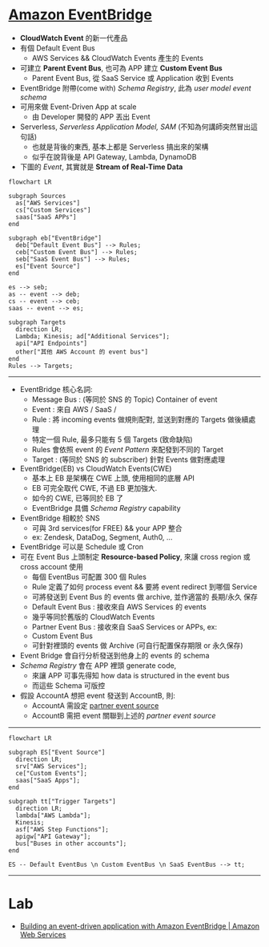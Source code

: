 # [Amazon EventBridge](https://docs.aws.amazon.com/eventbridge/latest/userguide/eb-what-is.html)

- **CloudWatch Event** 的新一代產品
- 有個 Default Event Bus
    - AWS Services && CloudWatch Events 產生的 Events
- 可建立 **Parent Event Bus**, 也可為 APP 建立 **Custom Event Bus**
    - Parent Event Bus, 從 SaaS Service 或 Application 收到 Events
- EventBridge 附帶(come with) *Schema Registry*, 此為 *user model event schema*
- 可用來做 Event-Driven App at scale
    - 由 Developer 開發的 APP 丟出 Event
- Serverless, *Serverless Application Model, SAM* (不知為何講師突然冒出這句話)
    - 也就是背後的東西, 基本上都是 Serverless 搞出來的架構
    - 似乎在說背後是 API Gateway, Lambda, DynamoDB
- 下圖的 *Event*, 其實就是 **Stream of Real-Time Data**

```mermaid
flowchart LR

subgraph Sources
  as["AWS Services"]
  cs["Custom Services"]
  saas["SaaS APPs"]
end

subgraph eb["EventBridge"]
  deb["Default Event Bus"] --> Rules;
  ceb["Custom Event Bus"] --> Rules;
  seb["SaaS Event Bus"] --> Rules;
  es["Event Source"]
end

es --> seb;
as -- event --> deb;
cs -- event --> ceb;
saas -- event --> es;

subgraph Targets
  direction LR;
  Lambda; Kinesis; ad["Additional Services"];
  api["API Endpoints"]
  other["其他 AWS Account 的 event bus"]
end
Rules --> Targets;
```

------------

- EventBridge 核心名詞:
    - Message Bus : (等同於 SNS 的 Topic) Container of event
    - Event : 來自 AWS / SaaS / 
    - Rule : 將 incoming events 做規則配對, 並送到對應的 Targets 做後續處理
    - 特定一個 Rule, 最多只能有 5 個 Targets (致命缺陷)
    - Rules 會依照 event 的 *Event Pattern* 來配發到不同的 Target
    - Target : (等同於 SNS 的 subscriber) 針對 Events 做對應處理
- EventBridge(EB) vs CloudWatch Events(CWE)
    - 基本上 EB 是架構在 CWE 上頭, 使用相同的底層 API
    - EB 可完全取代 CWE, 不過 EB 更加強大.
    - 如今的 CWE, 已等同於 EB 了
    - EventBridge 具備 *Schema Registry* capability
- EventBridge 相較於 SNS
    - 可與 3rd services(for FREE) && your APP 整合
    - ex: Zendesk, DataDog, Segment, Auth0, ...
- EventBridge 可以是 Schedule 或 Cron
- 可在 Event Bus 上頭制定 **Resource-based Policy**, 來讓 cross region 或 cross account 使用
    - 每個 EventBus 可配置 300 個 Rules
    - Rule 定義了如何 process event && 要將 event redirect 到哪個 Service
    - 可將發送到 Event Bus 的 events 做 archive, 並作適當的 長期/永久 保存
    - Default Event Bus : 接收來自 AWS Services 的 events
    - 幾乎等同於舊版的 CloudWatch Events
    - Partner Event Bus : 接收來自 SaaS Services or APPs, ex:
    - Custom Event Bus
    - 可針對裡頭的 events 做 Archive (可自行配置保存期限 or 永久保存)
- Event Bridge 會自行分析發送到他身上的 events 的 schema
- *Schema Registry* 會在 APP 裡頭 generate code, 
    - 來讓 APP 可事先得知 how data is structured in the event bus
    - 而這些 Schema 可版控
- 假設 AccountA 想把 event 發送到 AccountB, 則:
    - AccountA 需設定 [partner event source](https://docs.aws.amazon.com/eventbridge/latest/userguide/eb-saas.html)
    - AccountB 需把 event 關聯到上述的 *partner event source*

------------

```mermaid
flowchart LR

subgraph ES["Event Source"]
  direction LR;
  srv["AWS Services"];
  ce["Custom Events"];
  saas["SaaS Apps"];
end

subgraph tt["Trigger Targets"]
  direction LR;
  lambda["AWS Lambda"];
  Kinesis;
  asf["AWS Step Functions"];
  apigw["API Gateway"];
  bus["Buses in other accounts"];
end

ES -- Default EventBus \n Custom EventBus \n SaaS EventBus --> tt;
```

------------

# Lab

- [Building an event-driven application with Amazon EventBridge | Amazon Web Services](https://www.youtube.com/watch?v=mOysNzNFDRw&t=1s)
